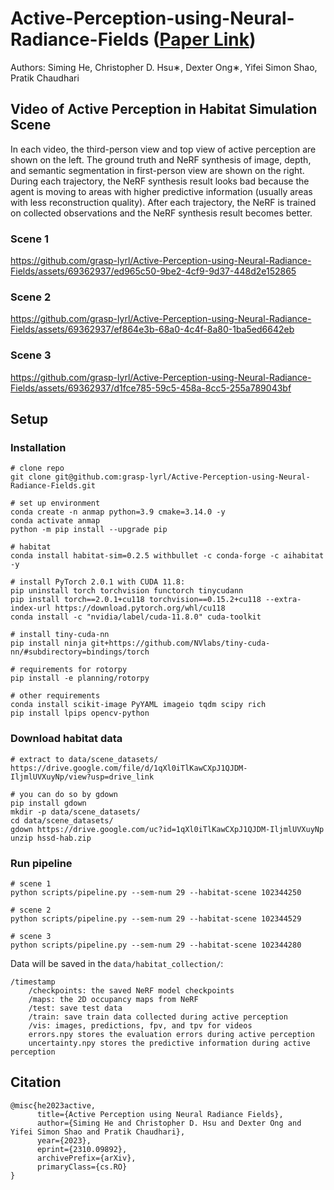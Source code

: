 # Active-Perception-using-Neural-Radiance-Fields ([Paper Link](https://arxiv.org/abs/2310.09892))
Authors: Siming He, Christopher D. Hsu∗, Dexter Ong∗, Yifei Simon Shao, Pratik Chaudhari

## Video of Active Perception in Habitat Simulation Scene
In each video, the third-person view and top view of active perception are shown on the left. The ground truth and NeRF synthesis of image, depth, and semantic segmentation in first-person view are shown on the right. During each trajectory, the NeRF synthesis result looks bad because the agent is moving to areas with higher predictive information (usually areas with less reconstruction quality). After each trajectory, the NeRF is trained on collected observations and the NeRF synthesis result becomes better.  
### Scene 1


https://github.com/grasp-lyrl/Active-Perception-using-Neural-Radiance-Fields/assets/69362937/ed965c50-9be2-4cf9-9d37-448d2e152865


### Scene 2


https://github.com/grasp-lyrl/Active-Perception-using-Neural-Radiance-Fields/assets/69362937/ef864e3b-68a0-4c4f-8a80-1ba5ed6642eb


### Scene 3


https://github.com/grasp-lyrl/Active-Perception-using-Neural-Radiance-Fields/assets/69362937/d1fce785-59c5-458a-8cc5-255a789043bf


## Setup
### Installation
```
# clone repo
git clone git@github.com:grasp-lyrl/Active-Perception-using-Neural-Radiance-Fields.git

# set up environment
conda create -n anmap python=3.9 cmake=3.14.0 -y
conda activate anmap
python -m pip install --upgrade pip

# habitat
conda install habitat-sim=0.2.5 withbullet -c conda-forge -c aihabitat -y

# install PyTorch 2.0.1 with CUDA 11.8:
pip uninstall torch torchvision functorch tinycudann
pip install torch==2.0.1+cu118 torchvision==0.15.2+cu118 --extra-index-url https://download.pytorch.org/whl/cu118
conda install -c "nvidia/label/cuda-11.8.0" cuda-toolkit

# install tiny-cuda-nn
pip install ninja git+https://github.com/NVlabs/tiny-cuda-nn/#subdirectory=bindings/torch

# requirements for rotorpy
pip install -e planning/rotorpy

# other requirements
conda install scikit-image PyYAML imageio tqdm scipy rich
pip install lpips opencv-python
```
### Download habitat data
```
# extract to data/scene_datasets/
https://drive.google.com/file/d/1qXl0iTlKawCXpJ1QJDM-IljmlUVXuyNp/view?usp=drive_link

# you can do so by gdown
pip install gdown
mkdir -p data/scene_datasets/
cd data/scene_datasets/
gdown https://drive.google.com/uc?id=1qXl0iTlKawCXpJ1QJDM-IljmlUVXuyNp
unzip hssd-hab.zip
```

### Run pipeline
```
# scene 1
python scripts/pipeline.py --sem-num 29 --habitat-scene 102344250

# scene 2
python scripts/pipeline.py --sem-num 29 --habitat-scene 102344529

# scene 3
python scripts/pipeline.py --sem-num 29 --habitat-scene 102344280
```
Data will be saved in the `data/habitat_collection/`:
```
/timestamp
	/checkpoints: the saved NeRF model checkpoints
	/maps: the 2D occupancy maps from NeRF
	/test: save test data
	/train: save train data collected during active perception
	/vis: images, predictions, fpv, and tpv for videos
	errors.npy stores the evaluation errors during active perception
	uncertainty.npy stores the predictive information during active perception
```

## Citation
```
@misc{he2023active,
      title={Active Perception using Neural Radiance Fields}, 
      author={Siming He and Christopher D. Hsu and Dexter Ong and Yifei Simon Shao and Pratik Chaudhari},
      year={2023},
      eprint={2310.09892},
      archivePrefix={arXiv},
      primaryClass={cs.RO}
}
```
